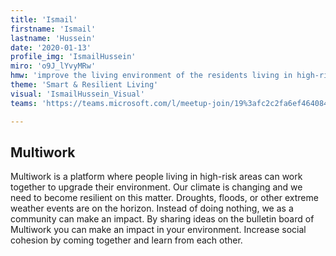 ```yaml
---
title: 'Ismail'
firstname: 'Ismail'
lastname: 'Hussein'
date: '2020-01-13'
profile_img: 'IsmailHussein'
miro: 'o9J_lYvyMRw'
hmw: 'improve the living environment of the residents living in high-risk areas affected by extreme weather events?'
theme: 'Smart & Resilient Living'
visual: 'IsmailHussein_Visual'
teams: 'https://teams.microsoft.com/l/meetup-join/19%3afc2c2fa6ef464084b689bfd64afefa7f%40thread.tacv2/1611096024689?context=%7b%22Tid%22%3a%22ca6fbace-7cba-4d53-8681-a06284f7ff46%22%2c%22Oid%22%3a%22100e5047-8c80-4681-bea6-926cb60256f0%22%7d'

---
```


## Multiwork

Multiwork is a platform where people living in high-risk areas can work together to upgrade their environment. Our climate is changing and we need to become resilient on this matter. Droughts, floods, or other extreme weather events are on the horizon. Instead of doing nothing, we as a community can make an impact. By sharing ideas on the bulletin board of Multiwork you can make an impact in your environment. Increase social cohesion by coming together and learn from each other. 

